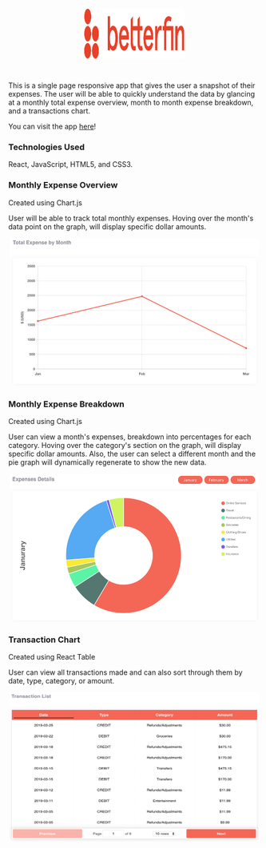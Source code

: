 <p align='center'>
  <img src="./public/betterfin_logo.svg" width="200" height="100" align="center"/>
</p>
<br/>

This is a single page responsive app that gives the user a snapshot of their expenses. The user will be able to quickly understand the data by glancing at a monthly total expense overview, month to month expense breakdown, and a transactions chart.

You can visit the app [here](https://betterfin-davidyoon.herokuapp.com/)!

### Technologies Used
React, JavaScript, HTML5, and CSS3.

### Monthly Expense Overview

Created using Chart.js

User will be able to track total monthly expenses. Hoving over the month's data point on the graph, will display specific dollar amounts.

<p align="center">
<img src="./public/linegraph.jpeg" width="500" height="300" align="middle"/>
</p>

### Monthly Expense Breakdown

Created using Chart.js

User can view a month's expenses, breakdown into percentages for each category. Hoving over the category's section on the graph, will display specific dollar amounts. Also, the user can select a different month and the pie graph will dynamically regenerate to show the new data.

<p align="center">
<img src="./public/piechart.jpeg" width="500" height="300" align="middle"/>
</p>

### Transaction Chart

Created using React Table

User can view all transactions made and can also sort through them by date, type, category, or amount.

<p align="center">
<img src="./public/transactionchart.jpeg" width="500" height="300" align="middle"/>
</p>
